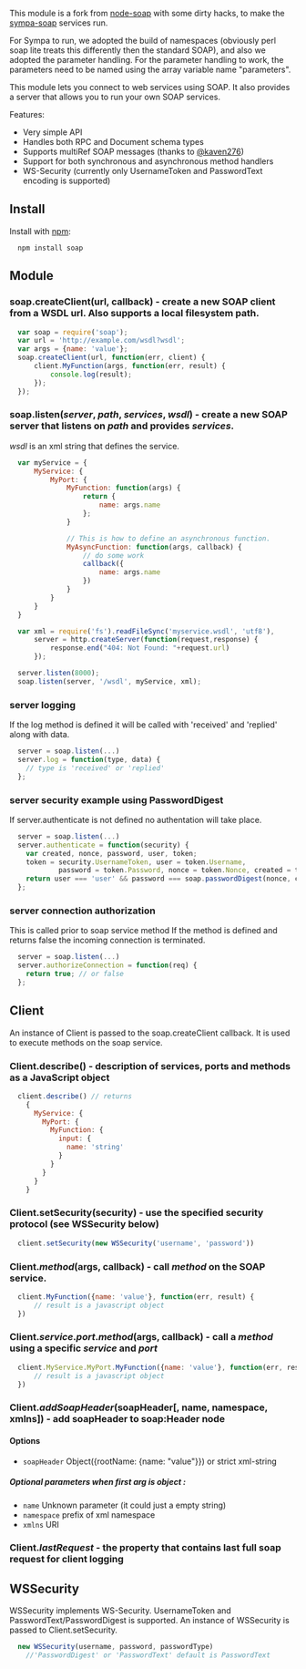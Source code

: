 This module is a fork from [node-soap](http://github.com/milewise/node-soap) with some dirty hacks, to make the
[sympa-soap](http://www.sympa.org/manual/soap) services run.

For Sympa to run, we adopted the build of namespaces (obviously perl soap lite treats this differently then the standard SOAP), and
also we adopted the parameter handling. For the parameter handling to work, the parameters need to be named using the array variable
name "parameters".

This module lets you connect to web services using SOAP.  It also provides a server that allows you to run your own SOAP services.

Features:

* Very simple API
* Handles both RPC and Document schema types
* Supports multiRef SOAP messages (thanks to [@kaven276](https://github.com/kaven276))
* Support for both synchronous and asynchronous method handlers
* WS-Security (currently only UsernameToken and PasswordText encoding is supported)

## Install

Install with [npm](http://github.com/isaacs/npm):

```
  npm install soap
```
## Module

### soap.createClient(url, callback) - create a new SOAP client from a WSDL url. Also supports a local filesystem path.

``` javascript
  var soap = require('soap');
  var url = 'http://example.com/wsdl?wsdl';
  var args = {name: 'value'};
  soap.createClient(url, function(err, client) {
      client.MyFunction(args, function(err, result) {
          console.log(result);
      });
  });
```

### soap.listen(*server*, *path*, *services*, *wsdl*) - create a new SOAP server that listens on *path* and provides *services*.
*wsdl* is an xml string that defines the service.

``` javascript
  var myService = {
      MyService: {
          MyPort: {
              MyFunction: function(args) {
                  return {
                      name: args.name
                  };
              }

              // This is how to define an asynchronous function.
              MyAsyncFunction: function(args, callback) {
                  // do some work
                  callback({
                      name: args.name
                  })
              }
          }
      }
  }

  var xml = require('fs').readFileSync('myservice.wsdl', 'utf8'),
      server = http.createServer(function(request,response) {
          response.end("404: Not Found: "+request.url)
      });

  server.listen(8000);
  soap.listen(server, '/wsdl', myService, xml);
```

### server logging

If the log method is defined it will be called with 'received' and 'replied'
along with data.

``` javascript
  server = soap.listen(...)
  server.log = function(type, data) {
    // type is 'received' or 'replied'
  };
```

### server security example using PasswordDigest

If server.authenticate is not defined no authentation will take place.

``` javascript
  server = soap.listen(...)
  server.authenticate = function(security) {
    var created, nonce, password, user, token;
    token = security.UsernameToken, user = token.Username,
            password = token.Password, nonce = token.Nonce, created = token.Created;
    return user === 'user' && password === soap.passwordDigest(nonce, created, 'password');
  };
```

### server connection authorization

This is called prior to soap service method
If the method is defined and returns false the incoming connection is
terminated.

``` javascript
  server = soap.listen(...)
  server.authorizeConnection = function(req) {
    return true; // or false
  };
```


## Client

An instance of Client is passed to the soap.createClient callback.  It is used to execute methods on the soap service.

### Client.describe() - description of services, ports and methods as a JavaScript object

``` javascript
  client.describe() // returns
    {
      MyService: {
        MyPort: {
          MyFunction: {
            input: {
              name: 'string'
            }
          }
        }
      }
    }
```

### Client.setSecurity(security) - use the specified security protocol (see WSSecurity below)

``` javascript
  client.setSecurity(new WSSecurity('username', 'password'))
```

### Client.*method*(args, callback) - call *method* on the SOAP service.

``` javascript
  client.MyFunction({name: 'value'}, function(err, result) {
      // result is a javascript object
  })
```
### Client.*service*.*port*.*method*(args, callback) - call a *method* using a specific *service* and *port*

``` javascript
  client.MyService.MyPort.MyFunction({name: 'value'}, function(err, result) {
      // result is a javascript object
  })
```
### Client.*addSoapHeader*(soapHeader[, name, namespace, xmlns]) - add soapHeader to soap:Header node
#### Options

 - `soapHeader`     Object({rootName: {name: "value"}}) or strict xml-string

##### Optional parameters when first arg is object :
 - `name`           Unknown parameter (it could just a empty string)
 - `namespace`      prefix of xml namespace
 - `xmlns`          URI

### Client.*lastRequest* - the property that contains last full soap request for client logging

## WSSecurity

WSSecurity implements WS-Security.  UsernameToken and PasswordText/PasswordDigest is supported. An instance of WSSecurity is passed to Client.setSecurity.

``` javascript
  new WSSecurity(username, password, passwordType)
    //'PasswordDigest' or 'PasswordText' default is PasswordText
```
